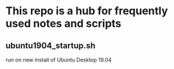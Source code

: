 # This repo is a hub for frequently used notes and scripts

## ubuntu1904_startup.sh
run on new install of Ubuntu Desktop 19.04
